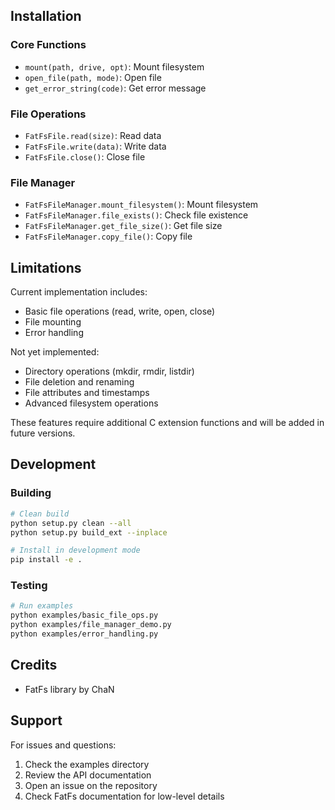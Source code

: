 ## Installation


### Core Functions

- `mount(path, drive, opt)`: Mount filesystem
- `open_file(path, mode)`: Open file
- `get_error_string(code)`: Get error message

### File Operations

- `FatFsFile.read(size)`: Read data
- `FatFsFile.write(data)`: Write data
- `FatFsFile.close()`: Close file

### File Manager

- `FatFsFileManager.mount_filesystem()`: Mount filesystem
- `FatFsFileManager.file_exists()`: Check file existence
- `FatFsFileManager.get_file_size()`: Get file size
- `FatFsFileManager.copy_file()`: Copy file

## Limitations

Current implementation includes:

- Basic file operations (read, write, open, close)
- File mounting
- Error handling

Not yet implemented:

- Directory operations (mkdir, rmdir, listdir)
- File deletion and renaming
- File attributes and timestamps
- Advanced filesystem operations

These features require additional C extension functions and will be added in future versions.

## Development

### Building

```bash
# Clean build
python setup.py clean --all
python setup.py build_ext --inplace

# Install in development mode
pip install -e .
```

### Testing

```bash
# Run examples
python examples/basic_file_ops.py
python examples/file_manager_demo.py
python examples/error_handling.py
```

## Credits

- FatFs library by ChaN

## Support

For issues and questions:

1. Check the examples directory
2. Review the API documentation
3. Open an issue on the repository
4. Check FatFs documentation for low-level details
